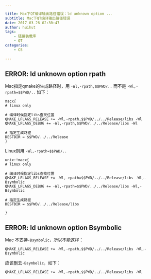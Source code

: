 ```yaml
---

title: Mac下QT编译输出路径错误：ld unknown option ...
subtitle: Mac下QT编译输出路径错误
date: 2017-03-26 02:30:47
author: huihut
tags:
	- 链接装载库
	- QT
categories: 
	- CS
	
---
```



## ERROR: ld unknown option rpath
    
Mac指定qmake的生成路径时，用 `-Wl,-rpath,$$PWD/..` 而不是 `-Wl,-rpath=$$PWD/..` 如下：

    macx{
    # linux only

    # 编译时候指定libs查找位置
    QMAKE_LFLAGS_RELEASE += -Wl,-rpath,$$PWD/../../Release/libs -Wl
    QMAKE_LFLAGS_DEBUG += -Wl,-rpath,$$PWD/../../Release/libs -Wl

    # 指定生成路径
    DESTDIR = $$PWD/../../Release
    }

Linux则用 `-Wl,-rpath=$$PWD/..`

    unix:!macx{
    # linux only

    # 编译时候指定libs查找位置
    QMAKE_LFLAGS_RELEASE += -Wl,-rpath=$$PWD/../../Release/libs -Wl,-Bsymbolic
    QMAKE_LFLAGS_DEBUG += -Wl,-rpath=$$PWD/../../Release/libs -Wl,-Bsymbolic

    # 指定生成路径
    DESTDIR = $$PWD/../../Release/libs

    }
    
<!-- more -->

## ERROR: ld unknown option Bsymbolic

Mac 不支持`-Bsymbolic`，所以不能这样：

    QMAKE_LFLAGS_RELEASE += -Wl,-rpath,$$PWD/../../Release/libs -Wl,-Bsymbolic
    
应该删去`-Bsymbolic`，如下：

    QMAKE_LFLAGS_RELEASE += -Wl,-rpath,$$PWD/../../Release/libs -Wl